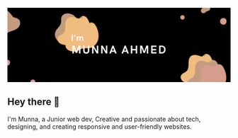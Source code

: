 [![Munna's GitHub Banner](./assets/githubBanner.png)](https://developermunnaahmed.com/)

## Hey there 👋

I'm Munna, a Junior web dev, Creative and passionate about tech, designing, and creating responsive and user-friendly websites.
